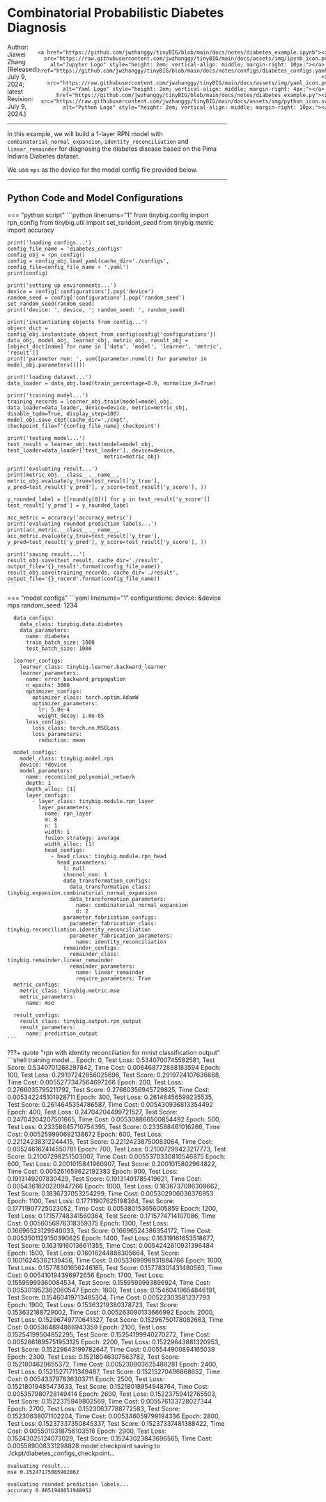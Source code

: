 # Combinatorial Probabilistic Diabetes Diagnosis

<div style="display: flex; justify-content: space-between;">
<span style="text-align: left;">
    Author: Jiawei Zhang <br>
    (Released: July 9, 2024; latest Revision: July 9, 2024.)<br>
</span>
<span style="text-align: right;">

    <a href="https://github.com/jwzhanggy/tinyBIG/blob/main/docs/notes/diabetes_example.ipynb"><img src="https://raw.githubusercontent.com/jwzhanggy/tinyBIG/main/docs/assets/img/ipynb_icon.png" alt="Jupyter Logo" style="height: 2em; vertical-align: middle; margin-right: 10px;"></a> <a href="https://github.com/jwzhanggy/tinyBIG/blob/main/docs/notes/configs/diabetes_configs.yaml"><img src="https://raw.githubusercontent.com/jwzhanggy/tinyBIG/main/docs/assets/img/yaml_icon.png" alt="Yaml Logo" style="height: 2em; vertical-align: middle; margin-right: 4px;"></a> <a href="https://github.com/jwzhanggy/tinyBIG/blob/main/docs/notes/diabetes_example.py"><img src="https://raw.githubusercontent.com/jwzhanggy/tinyBIG/main/docs/assets/img/python_icon.svg" alt="Python Logo" style="height: 2em; vertical-align: middle; margin-right: 10px;"></a>

</span>
</div>

-----------------------------

In this example, we will build a 1-layer RPN model with `combinatorial_normal_expansion`, `identity_reconciliation` and `linear_remainder`
for diagnosing the diabetes disease based on the Pima Indians Diabetes dataset.

We use `mps` as the device for the model config file provided below.

-------------------------

## Python Code and Model Configurations

=== "python script"
    ```python linenums="1"
    from tinybig.config import rpn_config
    from tinybig.util import set_random_seed
    from tinybig.metric import accuracy
    
    print('loading configs...')
    config_file_name = 'diabetes_configs'
    config_obj = rpn_config()
    config = config_obj.load_yaml(cache_dir='./configs', config_file=config_file_name + '.yaml')
    print(config)
    
    print('setting up environments...')
    device = config['configurations'].pop('device')
    random_seed = config['configurations'].pop('random_seed')
    set_random_seed(random_seed)
    print('device: ', device, '; random_seed: ', random_seed)
    
    print('instantiating objects from config...')
    object_dict = config_obj.instantiate_object_from_config(config['configurations'])
    data_obj, model_obj, learner_obj, metric_obj, result_obj = [object_dict[name] for name in ['data', 'model', 'learner', 'metric', 'result']]
    print('parameter num: ', sum([parameter.numel() for parameter in model_obj.parameters()]))
    
    print('loading dataset...')
    data_loader = data_obj.load(train_percentage=0.9, normalize_X=True)
    
    print('training model...')
    training_records = learner_obj.train(model=model_obj, data_loader=data_loader, device=device, metric=metric_obj, disable_tqdm=True, display_step=100)
    model_obj.save_ckpt(cache_dir='./ckpt', checkpoint_file=f'{config_file_name}_checkpoint')
    
    print('testing model...')
    test_result = learner_obj.test(model=model_obj, test_loader=data_loader['test_loader'], device=device,
                                   metric=metric_obj)
    
    print('evaluating result...')
    print(metric_obj.__class__.__name__, metric_obj.evaluate(y_true=test_result['y_true'], y_pred=test_result['y_pred'], y_score=test_result['y_score'], ))
    
    y_rounded_label = [[round(y[0])] for y in test_result['y_score']]
    test_result['y_pred'] = y_rounded_label
    
    acc_metric = accuracy('accuracy_metric')
    print('evaluating rounded prediction labels...')
    print(acc_metric.__class__.__name__, acc_metric.evaluate(y_true=test_result['y_true'], y_pred=test_result['y_pred'], y_score=test_result['y_score'], ))
    
    print('saving result...')
    result_obj.save(test_result, cache_dir='./result', output_file='{}_result'.format(config_file_name))
    result_obj.save(training_records, cache_dir='./result', output_file='{}_record'.format(config_file_name))
    ```

=== "model configs"
    ```yaml linenums="1"
    configurations:
      device: &device mps
      random_seed: 1234
    
      data_configs:
        data_class: tinybig.data.diabetes
        data_parameters:
          name: diabetes
          train_batch_size: 1000
          test_batch_size: 1000
    
      learner_configs:
        learner_class: tinybig.learner.backward_learner
        learner_parameters:
          name: error_backward_propagation
          n_epochs: 3000
          optimizer_configs:
            optimizer_class: torch.optim.AdamW
            optimizer_parameters:
              lr: 5.0e-4
              weight_decay: 1.0e-05
          loss_configs:
            loss_class: torch.nn.MSELoss
            loss_parameters:
              reduction: mean
    
      model_configs:
        model_class: tinybig.model.rpn
        device: *device
        model_parameters:
          name: reconciled_polynomial_network
          depth: 1
          depth_alloc: [1]
          layer_configs:
            - layer_class: tinybig.module.rpn_layer
              layer_parameters:
                name: rpn_layer
                m: 8
                n: 1
                width: 1
                fusion_strategy: average
                width_alloc: [1]
                head_configs:
                  - head_class: tinybig.module.rpn_head
                    head_parameters:
                      l: null
                      channel_num: 1
                      data_transformation_configs:
                        data_transformation_class: tinybig.expansion.combinatorial_normal_expansion
                        data_transformation_parameters:
                          name: combinatorial_normal_expansion
                          d: 2
                      parameter_fabrication_configs:
                        parameter_fabrication_class: tinybig.reconciliation.identity_reconciliation
                        parameter_fabrication_parameters:
                          name: identity_reconciliation
                      remainder_configs:
                        remainder_class: tinybig.remainder.linear_remainder
                        remainder_parameters:
                          name: linear_remainder
                          require_parameters: True
      metric_configs:
        metric_class: tinybig.metric.mse
        metric_parameters:
          name: mse
    
      result_configs:
        result_class: tinybig.output.rpn_output
        result_parameters:
          name: prediction_output
    ```

???+ quote "rpn with identity reconciliation for mnist classification output"
    ```shell
    training model...
    Epoch: 0, Test Loss: 0.5340700745582581, Test Score: 0.5340701268297842, Time Cost: 0.006468772888183594
    Epoch: 100, Test Loss: 0.29197242856025696, Test Score: 0.2919724107636688, Time Cost: 0.0055277347564697266
    Epoch: 200, Test Loss: 0.2766035795211792, Test Score: 0.27660356945729825, Time Cost: 0.005342245101928711
    Epoch: 300, Test Loss: 0.26146456599235535, Test Score: 0.2614645354786587, Time Cost: 0.005430936813354492
    Epoch: 400, Test Loss: 0.24704204499721527, Test Score: 0.24704204207501665, Time Cost: 0.005308866500854492
    Epoch: 500, Test Loss: 0.23358845710754395, Test Score: 0.233588461016266, Time Cost: 0.005259990692138672
    Epoch: 600, Test Loss: 0.22124238312244415, Test Score: 0.22124238750083064, Time Cost: 0.005246162414550781
    Epoch: 700, Test Loss: 0.21007299423217773, Test Score: 0.21007298251503007, Time Cost: 0.0055370330810546875
    Epoch: 800, Test Loss: 0.2001015841960907, Test Score: 0.2001015802964822, Time Cost: 0.005261659622192383
    Epoch: 900, Test Loss: 0.1913149207830429, Test Score: 0.19131491785419621, Time Cost: 0.0054361820220947266
    Epoch: 1000, Test Loss: 0.1836737096309662, Test Score: 0.1836737053254299, Time Cost: 0.005302906036376953
    Epoch: 1100, Test Loss: 0.17711907625198364, Test Score: 0.17711907725023052, Time Cost: 0.005380153656005859
    Epoch: 1200, Test Loss: 0.17157748341560364, Test Score: 0.1715774714107086, Time Cost: 0.0056056976318359375
    Epoch: 1300, Test Loss: 0.16696523129940033, Test Score: 0.16696524386354172, Time Cost: 0.0053501129150390625
    Epoch: 1400, Test Loss: 0.16319161653518677, Test Score: 0.16319160136611355, Time Cost: 0.0054242610931396484
    Epoch: 1500, Test Loss: 0.16016244888305664, Test Score: 0.16016245362139456, Time Cost: 0.0053369998931884766
    Epoch: 1600, Test Loss: 0.15778301656246185, Test Score: 0.15778301431480563, Time Cost: 0.005410194396972656
    Epoch: 1700, Test Loss: 0.15595999360084534, Test Score: 0.1559599993896924, Time Cost: 0.005301952362060547
    Epoch: 1800, Test Loss: 0.15460419654846191, Test Score: 0.15460419713485304, Time Cost: 0.00522303581237793
    Epoch: 1900, Test Loss: 0.15363219380378723, Test Score: 0.153632188729002, Time Cost: 0.005263090133666992
    Epoch: 2000, Test Loss: 0.15296749770641327, Test Score: 0.15296750178082663, Time Cost: 0.005364894866943359
    Epoch: 2100, Test Loss: 0.15254199504852295, Test Score: 0.15254199940270272, Time Cost: 0.0052661895751953125
    Epoch: 2200, Test Loss: 0.15229643881320953, Test Score: 0.15229643199782647, Time Cost: 0.005544900894165039
    Epoch: 2300, Test Loss: 0.15218046307563782, Test Score: 0.1521804629655372, Time Cost: 0.005230903625488281
    Epoch: 2400, Test Loss: 0.15215271711349487, Test Score: 0.15215270496868652, Time Cost: 0.005433797836303711
    Epoch: 2500, Test Loss: 0.15218019485473633, Test Score: 0.15218018954948764, Time Cost: 0.005357980728149414
    Epoch: 2600, Test Loss: 0.15223759412765503, Test Score: 0.1522375949802569, Time Cost: 0.005576133728027344
    Epoch: 2700, Test Loss: 0.15230637788772583, Test Score: 0.15230638071102204, Time Cost: 0.005346059799194336
    Epoch: 2800, Test Loss: 0.15237337350845337, Test Score: 0.15237337481388422, Time Cost: 0.0055010318756103516
    Epoch: 2900, Test Loss: 0.15243025124073029, Test Score: 0.15243023843696565, Time Cost: 0.005589008331298828
    model checkpoint saving to ./ckpt/diabetes_configs_checkpoint...
    
    evaluating result...
    mse 0.15247175085902862
    
    evaluating rounded prediction labels...
    accuracy 0.8051948051948052
    ```